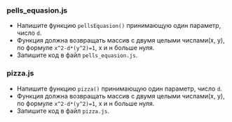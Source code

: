 ### pells_equasion.js
* Напишите функцию `pellsEquasion()` принимающую один параметр, число `d`.
* Функция должна возвращать массив с двумя целыми числами(x, y), по формуле `x^2-d*(y^2)=1`, x и н больше нуля.
* Запишите код в файл `pells_equasion.js`.

### pizza.js
* Напишите функцию `pizza()` принимающую один параметр, число `d`.
* Функция должна возвращать массив с двумя целыми числами(x, y), по формуле `x^2-d*(y^2)=1`, x и н больше нуля.
* Запишите код в файл `pizza.js`.
